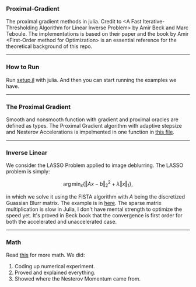 ### **Proximal-Gradient**

The proximal gradient methods in julia. Credit to \<A Fast Iterative-Thresholding Algorithm for Linear Inverse Problem\> by Amir Beck and Marc Teboule. The implementations is based on their paper and the book by Amir \<First-Order method for Optimization\> is an essential reference for the theoretical background of this repo. 

---
### **How to Run**

Run [setup.jl](setup.jl) with julia. And then you can start running the examples we have. 

---
### **The Proximal Gradient**

Smooth and nonsmooth function with gradient and proximal oracles are defined as types. The Proximal Gradient algorithm with adaptive stepsize and Nesterov Accelerations is impelmented in one function in [this file](./src/proximal_gradient.jl). 

---
### **Inverse Linear**

We consider the LASSO Problem applied to image deblurring. The LASSO problem is simply: 

$$
\arg\min_{x}\left\lbrace
    \Vert Ax - b\Vert^2_2 + \lambda \Vert x\Vert_1
\right\rbrace, 
$$

in which we solve it using the FISTA algorithm with $A$ being the discretized Guassian Blurr matrix. The example is in [here](applications/Inverse_linear.jl). The sparse matrix multiplication is slow in Julia, I don't have mental strength to optimize the speed yet. It's proved in Beck book that the convergence is first order for both the accelerated and unaccelerated case. 

---
### **Math**

Read [this](actual_math/report.pdf) for more math. We did: 
1. Coding up numerical experiment.
2. Proved and explained everything.
3. Showed where the Nesterov Momentum came from. 
